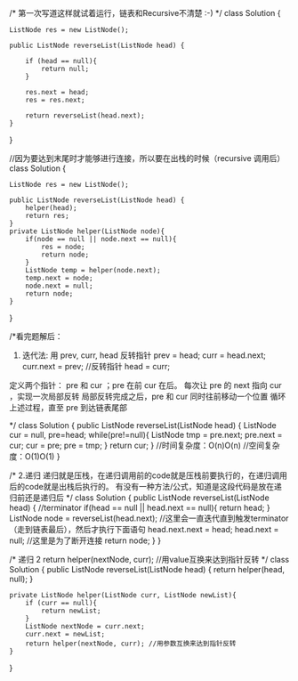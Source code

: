 /*
第一次写道这样就试着运行，链表和Recursive不清楚 :-)
*/
class Solution {

    ListNode res = new ListNode();
    
    public ListNode reverseList(ListNode head) {
      
        if (head == null){
            return null;
        }
        
        res.next = head;
        res = res.next;
        
        return reverseList(head.next);
    }
    
}

//因为要达到末尾时才能够进行连接，所以要在出栈的时候（recursive 调用后）
class Solution {

    ListNode res = new ListNode();

    public ListNode reverseList(ListNode head) {
        helper(head);
        return res;
    }
    private ListNode helper(ListNode node){
        if(node == null || node.next == null){
            res = node;
            return node;
        }
        ListNode temp = helper(node.next);
        temp.next = node;
        node.next = null;
        return node;
    }
}

/*看完题解后：
1. 迭代法: 用 prev, curr, head 反转指针
prev = head;
curr = head.next;
curr.next = prev; //反转指针
head = curr;

定义两个指针： pre 和 cur ；pre 在前 cur 在后。
每次让 pre 的 next 指向 cur ，实现一次局部反转
局部反转完成之后，pre 和 cur 同时往前移动一个位置
循环上述过程，直至 pre 到达链表尾部

*/
class Solution {
    public ListNode reverseList(ListNode head) {
        ListNode cur = null, pre=head;
        while(pre!=null){
            ListNode tmp = pre.next;
            pre.next = cur;
            cur = pre;
            pre = tmp;
        }
        return cur;
    }
    //时间复杂度：O(n)O(n)
    //空间复杂度：O(1)O(1)
}

/* 2.递归
递归就是压栈，在递归调用前的code就是压栈前要执行的，在递归调用后的code就是出栈后执行的。
有没有一种方法/公式，知道是这段代码是放在递归前还是递归后
 */
class Solution {
    public ListNode reverseList(ListNode head) {
        //terminator
        if(head == null || head.next == null){
            return head;
        }
        ListNode node = reverseList(head.next); //这里会一直迭代直到触发terminator（走到链表最后），然后才执行下面语句
        head.next.next = head;
        head.next = null; //这里是为了断开连接
        return node;
    }
}

/* 递归 2
 return helper(nextNode, curr); //用value互换来达到指针反转
 */
class Solution {
    public ListNode reverseList(ListNode head) {
        return helper(head, null);
    }

    private ListNode helper(ListNode curr, ListNode newList){
        if (curr == null){
            return newList;
        }
        ListNode nextNode = curr.next;
        curr.next = newList;
        return helper(nextNode, curr); //用参数互换来达到指针反转
    }
}